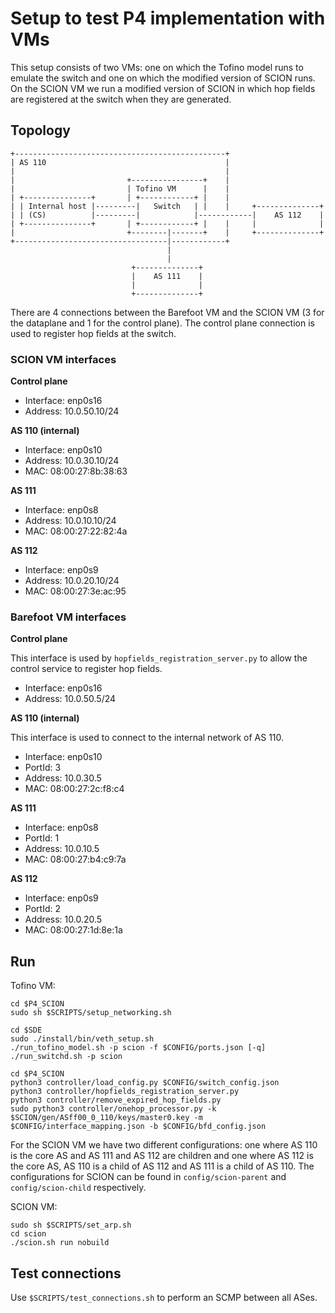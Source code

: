 # Setup to test P4 implementation with VMs

This setup consists of two VMs: one on which the Tofino model runs to emulate the switch and one on which the modified version of SCION runs. On the SCION VM we run a modified version of SCION in which hop fields are registered at the switch when they are generated.

## Topology

```
+-----------------------------------------------+                     
| AS 110                                        |                     
|                                               |                     
|                         +----------------+    |                     
|                         | Tofino VM      |    |                     
| +---------------+       | +------------+ |    |                     
| | Internal host |---------|   Switch   | |    |     +--------------+
| | (CS)          |---------|            |------------|    AS 112    |
| +---------------+       | +------------+ |    |     |              |
|                         +--------|-------+    |     +--------------+
+----------------------------------|------------+                     
                                   |                                  
                                   |                                  
                           +--------------+                           
                           |    AS 111    |                           
                           |              |                           
                           +--------------+
```

There are 4 connections between the Barefoot VM and the SCION VM (3 for the dataplane and 1 for the control plane). The control plane connection is used to register hop fields at the switch.

### SCION VM interfaces

**Control plane**
- Interface: enp0s16
- Address: 10.0.50.10/24

**AS 110 (internal)**
- Interface: enp0s10
- Address: 10.0.30.10/24
- MAC: 08:00:27:8b:38:63

**AS 111**
- Interface: enp0s8
- Address: 10.0.10.10/24
- MAC: 08:00:27:22:82:4a

**AS 112**
- Interface: enp0s9
- Address: 10.0.20.10/24
- MAC: 08:00:27:3e:ac:95

### Barefoot VM interfaces

**Control plane**

This interface is used by `hopfields_registration_server.py` to allow the control service to register hop fields.

- Interface: enp0s16
- Address: 10.0.50.5/24

**AS 110 (internal)**

This interface is used to connect to the internal network of AS 110.

- Interface: enp0s10
- PortId: 3
- Address: 10.0.30.5
- MAC: 08:00:27:2c:f8:c4

**AS 111**
- Interface: enp0s8
- PortId: 1
- Address: 10.0.10.5
- MAC: 08:00:27:b4:c9:7a

**AS 112**
- Interface: enp0s9
- PortId: 2
- Address: 10.0.20.5
- MAC: 08:00:27:1d:8e:1a

## Run

Tofino VM:
```
cd $P4_SCION
sudo sh $SCRIPTS/setup_networking.sh

cd $SDE
sudo ./install/bin/veth_setup.sh
./run_tofino_model.sh -p scion -f $CONFIG/ports.json [-q]
./run_switchd.sh -p scion

cd $P4_SCION
python3 controller/load_config.py $CONFIG/switch_config.json
python3 controller/hopfields_registration_server.py
python3 controller/remove_expired_hop_fields.py
sudo python3 controller/onehop_processor.py -k $SCION/gen/ASff00_0_110/keys/master0.key -m $CONFIG/interface_mapping.json -b $CONFIG/bfd_config.json
```

For the SCION VM we have two different configurations: one where AS 110 is the core AS and AS 111 and AS 112 are children and one where AS 112 is the core AS, AS 110 is a child of AS 112 and AS 111 is a child of AS 110. The configurations for SCION can be found in `config/scion-parent` and `config/scion-child` respectively.

SCION VM:
```
sudo sh $SCRIPTS/set_arp.sh
cd scion
./scion.sh run nobuild
```

## Test connections

Use `$SCRIPTS/test_connections.sh` to perform an SCMP between all ASes.
